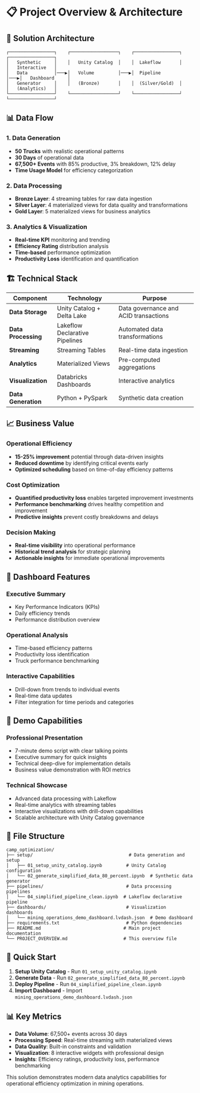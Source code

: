# 📋 Project Overview & Architecture

## 🎯 Solution Architecture

```
┌─────────────────┐    ┌──────────────────┐    ┌─────────────────┐    ┌─────────────────┐
│   Synthetic     │    │   Unity Catalog  │    │  Lakeflow       │    │   Interactive   │
│   Data          │───▶│   Volume         │───▶│  Pipeline       │───▶│   Dashboard     │
│   Generator     │    │   (Bronze)       │    │  (Silver/Gold)  │    │   (Analytics)   │
└─────────────────┘    └──────────────────┘    └─────────────────┘    └─────────────────┘
```

## 📊 Data Flow

### **1. Data Generation**
- **50 Trucks** with realistic operational patterns
- **30 Days** of operational data
- **67,500+ Events** with 85% productive, 3% breakdown, 12% delay
- **Time Usage Model** for efficiency categorization

### **2. Data Processing**
- **Bronze Layer**: 4 streaming tables for raw data ingestion
- **Silver Layer**: 4 materialized views for data quality and transformations
- **Gold Layer**: 5 materialized views for business analytics

### **3. Analytics & Visualization**
- **Real-time KPI** monitoring and trending
- **Efficiency Rating** distribution analysis
- **Time-based** performance optimization
- **Productivity Loss** identification and quantification

## 🏗️ Technical Stack

| Component | Technology | Purpose |
|-----------|------------|---------|
| **Data Storage** | Unity Catalog + Delta Lake | Data governance and ACID transactions |
| **Data Processing** | Lakeflow Declarative Pipelines | Automated data transformations |
| **Streaming** | Streaming Tables | Real-time data ingestion |
| **Analytics** | Materialized Views | Pre-computed aggregations |
| **Visualization** | Databricks Dashboards | Interactive analytics |
| **Data Generation** | Python + PySpark | Synthetic data creation |

## 📈 Business Value

### **Operational Efficiency**
- **15-25% improvement** potential through data-driven insights
- **Reduced downtime** by identifying critical events early
- **Optimized scheduling** based on time-of-day efficiency patterns

### **Cost Optimization**
- **Quantified productivity loss** enables targeted improvement investments
- **Performance benchmarking** drives healthy competition and improvement
- **Predictive insights** prevent costly breakdowns and delays

### **Decision Making**
- **Real-time visibility** into operational performance
- **Historical trend analysis** for strategic planning
- **Actionable insights** for immediate operational improvements

## 🎨 Dashboard Features

### **Executive Summary**
- Key Performance Indicators (KPIs)
- Daily efficiency trends
- Performance distribution overview

### **Operational Analysis**
- Time-based efficiency patterns
- Productivity loss identification
- Truck performance benchmarking

### **Interactive Capabilities**
- Drill-down from trends to individual events
- Real-time data updates
- Filter integration for time periods and categories

## 🚀 Demo Capabilities

### **Professional Presentation**
- 7-minute demo script with clear talking points
- Executive summary for quick insights
- Technical deep-dive for implementation details
- Business value demonstration with ROI metrics

### **Technical Showcase**
- Advanced data processing with Lakeflow
- Real-time analytics with streaming tables
- Interactive visualizations with drill-down capabilities
- Scalable architecture with Unity Catalog governance

## 📁 File Structure

```
camp_optimization/
├── setup/                                    # Data generation and setup
│   ├── 01_setup_unity_catalog.ipynb         # Unity Catalog configuration
│   └── 02_generate_simplified_data_80_percent.ipynb  # Synthetic data generator
├── pipelines/                               # Data processing pipelines
│   └── 04_simplified_pipeline_clean.ipynb  # Lakeflow declarative pipeline
├── dashboards/                              # Visualization dashboards
│   └── mining_operations_demo_dashboard.lvdash.json  # Demo dashboard
├── requirements.txt                         # Python dependencies
├── README.md                               # Main project documentation
└── PROJECT_OVERVIEW.md                     # This overview file
```

## 🔧 Quick Start

1. **Setup Unity Catalog** - Run `01_setup_unity_catalog.ipynb`
2. **Generate Data** - Run `02_generate_simplified_data_80_percent.ipynb`
3. **Deploy Pipeline** - Run `04_simplified_pipeline_clean.ipynb`
4. **Import Dashboard** - Import `mining_operations_demo_dashboard.lvdash.json`

## 📊 Key Metrics

- **Data Volume**: 67,500+ events across 30 days
- **Processing Speed**: Real-time streaming with materialized views
- **Data Quality**: Built-in constraints and validation
- **Visualization**: 8 interactive widgets with professional design
- **Insights**: Efficiency ratings, productivity loss, performance benchmarking

This solution demonstrates modern data analytics capabilities for operational efficiency optimization in mining operations.
